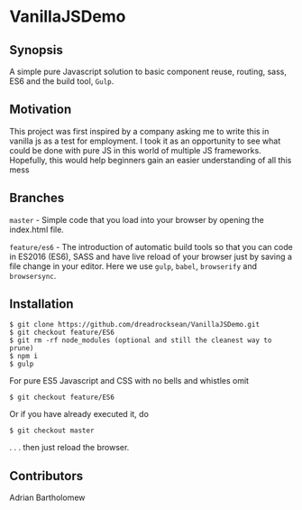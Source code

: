 # VanillaJSDemo

## Synopsis

A simple pure Javascript solution to basic component reuse, routing, sass, ES6 and the build tool, `Gulp`.

## Motivation

This project was first inspired by a company asking me to write this in vanilla js as a test for employment.  I took it as an opportunity to see what could be done with pure JS in this world of multiple JS frameworks.
Hopefully, this would help beginners gain an easier understanding of all this mess

## Branches

`master` - Simple code that you load into your browser by opening the index.html file.

`feature/es6` - The introduction of automatic build tools so that you can code in ES2016 (ES6), SASS and have live reload of your browser just by saving a file change in your editor.
Here we use `gulp`, `babel`, `browserify` and `browsersync`.

## Installation

```
$ git clone https://github.com/dreadrocksean/VanillaJSDemo.git
$ git checkout feature/ES6
$ git rm -rf node_modules (optional and still the cleanest way to prune)
$ npm i
$ gulp
```

For pure ES5 Javascript and CSS with no bells and whistles omit
```
$ git checkout feature/ES6
```
Or if you have already executed it, do
```
$ git checkout master
```
. . . then just reload the browser.


## Contributors

Adrian Bartholomew
